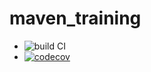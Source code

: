 # maven_training
- ![build CI](https://github.com/MK-21-Git/maven_training/actions/workflows/build.yml/badge.svg)
- [![codecov](https://codecov.io/gh/MK-21-Git/maven_training/branch/main/graph/badge.svg?token=S3M1HQ7G56)](https://codecov.io/gh/MK-21-Git/maven_training)
